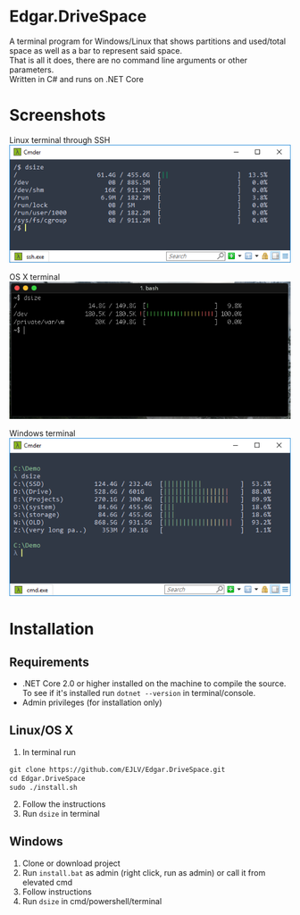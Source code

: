 # Edgar.DriveSpace
A terminal program for Windows/Linux that shows partitions and used/total space as well as a bar to represent said space.  
That is all it does, there are no command line arguments or other parameters.  
Written in C# and runs on .NET Core  

# Screenshots
Linux terminal through SSH  
![Linux Terminal](./Screenshots/linux_terminal.png)

OS X terminal  
![OS X Terminal](./Screenshots/osx_terminal.png)

Windows terminal  
![Windows Terminal](./Screenshots/win_terminal.png)

# Installation
## Requirements
* .NET Core 2.0 or higher installed on the machine to compile the source.  
To see if it's installed run `dotnet --version` in terminal/console.
* Admin privileges (for installation only)

## Linux/OS X
1) In terminal run  
```
git clone https://github.com/EJLV/Edgar.DriveSpace.git
cd Edgar.DriveSpace
sudo ./install.sh
```
2) Follow the instructions  
3) Run `dsize` in terminal

## Windows
1) Clone or download project  
2) Run `install.bat` as admin (right click, run as admin) or call it from elevated cmd  
3) Follow instructions  
4) Run `dsize` in cmd/powershell/terminal  

